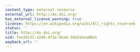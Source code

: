 ```yaml
---
content_type: external-resource
external_url: http://dx.doi.org/
has_external_license_warning: true
license: https://en.wikipedia.org/wiki/All_rights_reserved
status: ''
title: http://dx.doi.org/
uid: fee26c52-a248-4f1e-bba4-3da2a5ea08e1
wayback_url: ''
---
```

